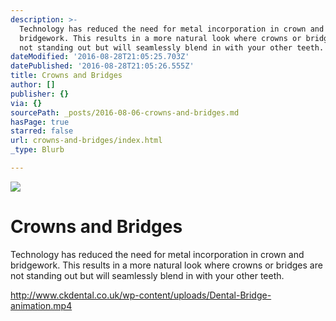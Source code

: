 ```yaml
---
description: >-
  Technology has reduced the need for metal incorporation in crown and
  bridgework. This results in a more natural look where crowns or bridges are
  not standing out but will seamlessly blend in with your other teeth.
dateModified: '2016-08-28T21:05:25.703Z'
datePublished: '2016-08-28T21:05:26.555Z'
title: Crowns and Bridges
author: []
publisher: {}
via: {}
sourcePath: _posts/2016-08-06-crowns-and-bridges.md
hasPage: true
starred: false
url: crowns-and-bridges/index.html
_type: Blurb

---
```

![](https://the-grid-user-content.s3-us-west-2.amazonaws.com/91693642-d4f4-41f3-804a-2f802c0d8c10.jpg)

# Crowns and Bridges

Technology has reduced the need for metal incorporation in crown and bridgework. This results in a more natural look where crowns or bridges are not standing out but will seamlessly blend in with your other teeth.

http://www.ckdental.co.uk/wp-content/uploads/Dental-Bridge-animation.mp4
